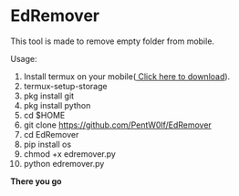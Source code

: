 # EdRemover
This tool is made to remove empty folder from mobile.

Usage: 

1) Install termux on your mobile(<a href = "https://play.google.com/store/search?q=termux"> Click here to download</a>).
2) termux-setup-storage
3) pkg install git
4) pkg install python
5) cd $HOME
6) git clone https://github.com/PentW0lf/EdRemover
7) cd EdRemover
8) pip install os
9) chmod +x edremover.py
10) python edremover.py

<b> There you go </b>
